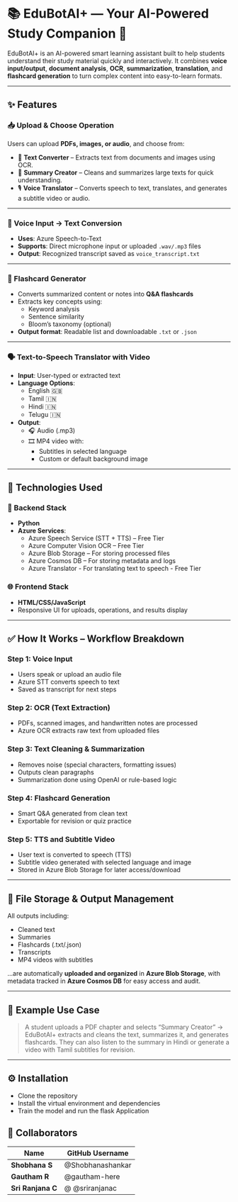 # 📚 EduBotAI+ — Your AI-Powered Study Companion 🚀

EduBotAI+ is an AI-powered smart learning assistant built to help students understand their study material quickly and interactively. It combines **voice input/output**, **document analysis**, **OCR**, **summarization**, **translation**, and **flashcard generation** to turn complex content into easy-to-learn formats.

---

## ✨ Features

### 📥 Upload & Choose Operation

Users can upload **PDFs, images, or audio**, and choose from:
- 📝 **Text Converter** – Extracts text from documents and images using OCR.
- 🧠 **Summary Creator** – Cleans and summarizes large texts for quick understanding.
- 🎙️ **Voice Translator** – Converts speech to text, translates, and generates a subtitle video or audio.

---

### 🎤 Voice Input → Text Conversion

- **Uses**: Azure Speech-to-Text
- **Supports**: Direct microphone input or uploaded `.wav/.mp3` files
- **Output**: Recognized transcript saved as `voice_transcript.txt`

---

### 🔁 Flashcard Generator

- Converts summarized content or notes into **Q&A flashcards**
- Extracts key concepts using:
  - Keyword analysis
  - Sentence similarity
  - Bloom’s taxonomy (optional)
- **Output format**: Readable list and downloadable `.txt` or `.json`

---

### 🗣️ Text-to-Speech Translator with Video

- **Input**: User-typed or extracted text
- **Language Options**:
  - English 🇬🇧
  - Tamil 🇮🇳
  - Hindi 🇮🇳
  - Telugu 🇮🇳
- **Output**:
  - 🎧 Audio (.mp3)
  - 🎞️ MP4 video with:
    - Subtitles in selected language
    - Custom or default background image

---

## 🧠 Technologies Used

### 🔧 Backend Stack
- **Python**
- **Azure Services**:
  - Azure Speech Service (STT + TTS) – Free Tier
  - Azure Computer Vision OCR – Free Tier
  - Azure Blob Storage – For storing processed files
  - Azure Cosmos DB – For storing metadata and logs
  - Azure Translator - For translating text to speech - Free Tier

### 🌐 Frontend Stack
- **HTML/CSS/JavaScript**
- Responsive UI for uploads, operations, and results display

---

## ✅ How It Works – Workflow Breakdown

### Step 1: Voice Input
- Users speak or upload an audio file
- Azure STT converts speech to text
- Saved as transcript for next steps

### Step 2: OCR (Text Extraction)
- PDFs, scanned images, and handwritten notes are processed
- Azure OCR extracts raw text from uploaded files

### Step 3: Text Cleaning & Summarization
- Removes noise (special characters, formatting issues)
- Outputs clean paragraphs
- Summarization done using OpenAI or rule-based logic

### Step 4: Flashcard Generation
- Smart Q&A generated from clean text
- Exportable for revision or quiz practice

### Step 5: TTS and Subtitle Video
- User text is converted to speech (TTS)
- Subtitle video generated with selected language and image
- Stored in Azure Blob Storage for later access/download

---

## 📁 File Storage & Output Management

All outputs including:
- Cleaned text
- Summaries
- Flashcards (.txt/.json)
- Transcripts
- MP4 videos with subtitles

...are automatically **uploaded and organized** in **Azure Blob Storage**, with metadata tracked in **Azure Cosmos DB** for easy access and audit.

---

## 🧪 Example Use Case

> A student uploads a PDF chapter and selects “Summary Creator” → EduBotAI+ extracts and cleans the text, summarizes it, and generates flashcards. They can also listen to the summary in Hindi or generate a video with Tamil subtitles for revision.

---

## ⚙️ Installation
- Clone the repository
- Install the virtual environment and dependencies
- Train the model and run the flask Application

## 👥 Collaborators

| Name              | GitHub Username |
| ----------------- | --------------- |
| **Shobhana S**    | @Shobhanashankar|
| **Gautham R**     | @gautham-here   |
| **Sri Ranjana C** | @ @sriranjanac  |



